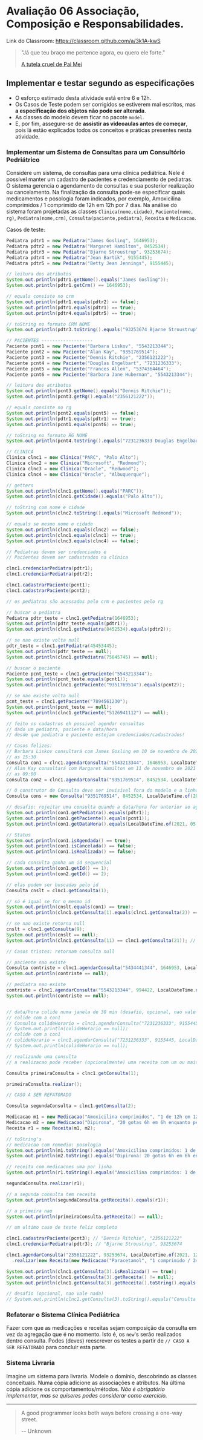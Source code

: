 # Avaliação 06 Associação, Composição e Responsabilidades.

Link do Classroom: <https://classroom.github.com/a/3k1A-kwS>

> "Já que teu braço me pertence agora, eu quero ele forte."
>
> [A tutela cruel de Pai Mei](https://youtu.be/JOCe0isg_1E)

## Implementar e testar segundo as especificações

- O esforço estimado desta atividade está entre 6 e 12h.
- Os Casos de Teste podem ser corrigidos se estiverem mal escritos, mas **a especificação dos objetos não pode ser alterada**.
- As classes do modelo devem ficar no pacote `model`.
- E, por fim, assegure-se de **assistir as videoaulas antes de começar**, pois lá estão explicados todos os conceitos e práticas presentes nesta atividade.



### Implementar um Sistema de Consultas para um Consultório Pedriátrico

Considere um sistema, de consultas para uma clínica pediátrica. Nele é possível manter um cadastro de pacientes e credenciamento de pediatras. O sistema gerencia o agendamento de consultas e sua posterior realização ou cancelamento. Na finalização da consulta pode-se especificar quais medicamentos e posologia foram indicados, por exemplo, Amoxicilina comprimidos / 1 comprimido de 12h em 12h por 7 dias. Na análise do sistema foram projetadas as classes `Clinica(nome,cidade)`, `Paciente(nome, rg)`, `Pediatra(nome,crm)`, `Consulta(paciente,pediatra)`, `Receita` e `Medicacao`.

Casos de teste:

```java
Pediatra pdtr1 = new Pediatra("James Gosling", 1646953);
Pediatra pdtr2 = new Pediatra("Margaret Hamilton", 8452534);
Pediatra pdtr3 = new Pediatra("Bjarne Stroustrup", 93253674);
Pediatra pdtr4 = new Pediatra("Jean Bartik", 9155445);
Pediatra pdtr5 = new Pediatra("Betty Jean Jennings", 9155445);

// leitura dos atributos
System.out.println(pdtr1.getNome().equals("James Gosling"));
System.out.println(pdtr1.getCrm() == 1646953);

// equals consiste no crm
System.out.println(pdtr1.equals(pdtr2) == false);
System.out.println(pdtr1.equals(pdtr1) == true);
System.out.println(pdtr4.equals(pdtr5) == true);

// toString no formato CRM NOME
System.out.println(pdtr3.toString().equals("93253674 Bjarne Stroustrup"));

// PACIENTES -------------------
Paciente pcnt1 = new Paciente("Barbara Liskov", "5543213344");
Paciente pcnt2 = new Paciente("Alan Kay", "9351769514");
Paciente pcnt3 = new Paciente("Dennis Ritchie", "2356121222");
Paciente pcnt4 = new Paciente("Douglas Engelbart", "7231236333");
Paciente pcnt5 = new Paciente("Frances Allen", "5374364464");
Paciente pcnt6 = new Paciente("Barbara Jane Huberman", "5543213344");

// leitura dos atributos
System.out.println(pcnt3.getNome().equals("Dennis Ritchie"));
System.out.println(pcnt3.getRg().equals("2356121222"));

// equals consiste no rg
System.out.println(pcnt2.equals(pcnt5) == false);
System.out.println(pdtr1.equals(pdtr1) == true);
System.out.println(pcnt1.equals(pcnt6) == true);

// toString no formato RG NOME
System.out.println(pcnt4.toString().equals("7231236333 Douglas Engelbart"));

// CLINICA
Clinica clnc1 = new Clinica("PARC", "Palo Alto");
Clinica clnc2 = new Clinica("Microsoft", "Redmond");
Clinica clnc3 = new Clinica("Oracle", "Redwood");
Clinica clnc4 = new Clinica("Oracle", "Albuquerque");

// getters
System.out.println(clnc1.getNome().equals("PARC"));
System.out.println(clnc1.getCidade().equals("Palo Alto"));

// toString com nome e cidade
System.out.println(clnc2.toString().equals("Microsoft Redmond"));

// equals se mesmo nome e cidade
System.out.println(clnc1.equals(clnc2) == false);
System.out.println(clnc1.equals(clnc1) == true);
System.out.println(clnc3.equals(clnc4) == false);

// Pediatras devem ser credenciados e
// Pacientes devem ser cadastrados na clinica

clnc1.credenciarPediatra(pdtr1);
clnc1.credenciarPediatra(pdtr2);

clnc1.cadastrarPaciente(pcnt1);
clnc1.cadastrarPaciente(pcnt2);

// os pediatras são acessados pelo crm e pacientes pelo rg

// buscar o pediatra
Pediatra pdtr_teste = clnc1.getPediatra(1646953);
System.out.println(pdtr_teste.equals(pdtr1));
System.out.println(clnc1.getPediatra(8452534).equals(pdtr2));

// se nao existe volta null
pdtr_teste = clnc1.getPediatra(45453445);
System.out.println(pdtr_teste == null);
System.out.println(clnc1.getPediatra(75645745) == null);

// buscar o paciente
Paciente pcnt_teste = clnc1.getPaciente("5543213344");
System.out.println(pcnt_teste.equals(pcnt1));
System.out.println(clnc1.getPaciente("9351769514").equals(pcnt2));

// se nao existe volta null
pcnt_teste = clnc1.getPaciente("7894561230");
System.out.println(pcnt_teste == null);
System.out.println(clnc1.getPaciente("5126941112") == null);

// feito os cadastros eh possivel agendar consultas
// dado um pediatra, paciente e data/hora
// desde que pediatra e paciente estejam credenciados/cadastrados!

// Casos felizes:
// Barbara Liskov consultará com James Gosling em 10 de novembro de 2021
// as 15:30
Consulta con1 = clnc1.agendarConsulta("5543213344", 1646953, LocalDateTime.of(2021, 11, 10, 15, 30));
// Alan Kay consultará com Margaret Hamilton em 11 de novembro de 2021
// as 09:00
Consulta con2 = clnc1.agendarConsulta("9351769514", 8452534, LocalDateTime.of(2021, 11, 11, 9, 0));

// O construtor de Consulta deve ser invisível fora do modelo e a linha a seguir não deve compilar
Consulta cons = new Consulta("9351769514", 8452534, LocalDateTime.of(2021, 11, 11, 9, 0)); // comente esta linha

// desafio: rejeitar uma consulta quando a data/hora for anterior ao agora (now) - não vale nada
System.out.println(con1.getPediatra().equals(pdtr1));
System.out.println(con1.getPaciente().equals(pcnt1));
System.out.println(con1.getDataHora().equals(LocalDateTime.of(2021, 05, 10, 15, 30)));

// Status
System.out.println(con1.isAgendada() == true);
System.out.println(con1.isCancelada() == false);
System.out.println(con1.isRealizada() == false);

// cada consulta ganha um id sequencial
System.out.println(con1.getId() == 1);
System.out.println(con2.getId() == 2);

// elas podem ser buscadas pelo id
Consulta cnslt = clnc1.getConsulta(1);

// só é igual se for o mesmo id
System.out.println(cnslt.equals(con1) == true);
System.out.println(clnc1.getConsulta(1).equals(clnc1.getConsulta(2)) == false);

// se nao existe retorna null
cnslt = clnc1.getConsulta(9);
System.out.println(cnslt == null);
System.out.println(clnc1.getConsulta(11) == clnc1.getConsulta(21)); // null == null

// Casos tristes: retornam consulta null

// paciente nao existe
Consulta contriste = clnc1.agendarConsulta("5434441344", 1646953, LocalDateTime.of(2021, 11, 10, 15, 30));
System.out.println(contriste == null);

// pediatra nao existe
contriste = clnc1.agendarConsulta("5543213344", 994422, LocalDateTime.of(2021, 11, 10, 15, 30));
System.out.println(contriste == null);


// data/hora colide numa janela de 30 min (desafio, opcional, nao vale nada)
// colide com a con1
// Consulta colideHorario = clnc1.agendarConsulta("7231236333", 9155445, LocalDateTime.of(2021, 11, 10, 15, 35));
// System.out.println(colideHorario == null);
// colide com a con1
// colideHorario = clnc1.agendarConsulta("7231236333", 9155445, LocalDateTime.of(2021, 11, 10, 15, 5));
// System.out.println(colideHorario == null);

// realizando uma consulta
// a realizacao pode receber (opcionalmente) uma receita com um ou mais medicamentos

Consulta primeiraConsulta = clnc1.getConsulta(1);

primeiraConsulta.realizar();

// CASO A SER REFATORADO

Consulta segundaConsulta = clnc1.getConsulta(2);

Medicacao m1 = new Medicacao("Amoxicilina comprimidos", "1 de 12h em 12h por 7 dias");
Medicacao m2 = new Medicacao("Dipirona", "20 gotas 6h em 6h enquanto persistir a febre");
Receita r1 = new Receita(m1, m2);

// toString's
// medicacao com remedio: posologia
System.out.println(m1.toString().equals("Amoxicilina comprimidos: 1 de 12h em 12h por 7 dias"));
System.out.println(m2.toString().equals("Dipirona: 20 gotas 6h em 6h enquanto persistir a febre"));

// receita com medicacoes uma por linha
System.out.println(r1.toString().equals("Amoxicilina comprimidos: 1 de 12h em 12h por 7 dias\nDipirona: 20 gotas 6h em 6h enquanto persistir a febre"));

segundaConsulta.realizar(r1);

// a segunda consulta tem receita
System.out.println(segundaConsulta.getReceita().equals(r1));

// a primeira nao
System.out.println(primeiraConsulta.getReceita() == null);

// um ultimo caso de teste feliz completo

clnc1.cadastrarPaciente(pcnt3); // "Dennis Ritchie", "2356121222"
clnc1.credenciarPediatra(pdtr3); // "Bjarne Stroustrup", 93253674

clnc1.agendarConsulta("2356121222", 93253674, LocalDateTime.of(2021, 12, 7, 17, 15))
  .realizar(new Receita(new Medicacao("Paracetamol", "1 comprimido / 24h")));;

System.out.println(clnc1.getConsulta(3).isRealizada() == true);
System.out.println(clnc1.getConsulta(3).getReceita() != null);
System.out.println(clnc1.getConsulta(3).getReceita().toString().equals("Paracetamol: 1 comprimido / 24h"));

// desafio (opcional, nao vale nada)
// System.out.println(clnc1.getConsulta(3).toString().equals("Consulta de Dennis Ritchie com Bjarne Stroustrup dia 07/12/2021 as 17:15"));
```



### Refatorar o Sistema Clínica Pediátrica

Fazer com que as medicações e receitas sejam composição da consulta em vez da agregação que é no momento. Isto é, os `new`'s serão realizados dentro consulta. Podes (deves) reescrever os testes a partir de `// CASO A SER REFATORADO` para concluir esta parte.



### Sistema Livraria

Imagine um sistema para livraria. Modele o domínio, descobrindo as classes conceituais. Numa cópia adicione as associações e atributos. Na última cópia adicione os comportamentos/métodos. _Não é obrigatório implementar, mas se quiseres podes considerar como exercício._

- - -

> A good programmer looks both ways before crossing a one-way street.
>
> -- Unknown
